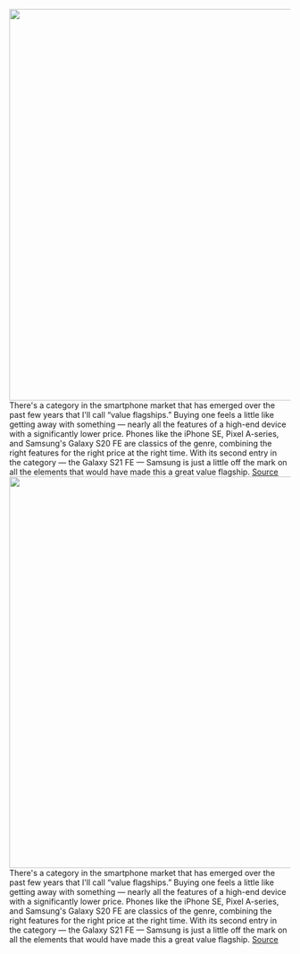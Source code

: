 <img src='https://cdn.vox-cdn.com/thumbor/-egw7LVR52FW6bptIfJBcldMeDg=/0x0:2040x1360/1200x675/filters:focal(857x517:1183x843)/cdn.vox-cdn.com/uploads/chorus_image/image/70382650/ajohnson_220102_4951_0006.0.jpg' width='700px' /><br/>
There's a category in the smartphone market that has emerged over the past few years that I'll call “value flagships.” Buying one feels a little like getting away with something — nearly all the features of a high-end device with a significantly lower price. Phones like the iPhone SE, Pixel A-series, and Samsung's Galaxy S20 FE are classics of the genre, combining the right features for the right price at the right time. With its second entry in the category — the Galaxy S21 FE — Samsung is just a little off the mark on all the elements that would have made this a great value flagship.
<a href='https://www.theverge.com/22880297/samsung-galaxy-s21-fe-review-screen-battery-specs-price'> Source <a/><img src='https://cdn.vox-cdn.com/thumbor/-egw7LVR52FW6bptIfJBcldMeDg=/0x0:2040x1360/1200x675/filters:focal(857x517:1183x843)/cdn.vox-cdn.com/uploads/chorus_image/image/70382650/ajohnson_220102_4951_0006.0.jpg' width='700px' /><br/>
There's a category in the smartphone market that has emerged over the past few years that I'll call “value flagships.” Buying one feels a little like getting away with something — nearly all the features of a high-end device with a significantly lower price. Phones like the iPhone SE, Pixel A-series, and Samsung's Galaxy S20 FE are classics of the genre, combining the right features for the right price at the right time. With its second entry in the category — the Galaxy S21 FE — Samsung is just a little off the mark on all the elements that would have made this a great value flagship.
<a href='https://www.theverge.com/22880297/samsung-galaxy-s21-fe-review-screen-battery-specs-price'> Source <a/>